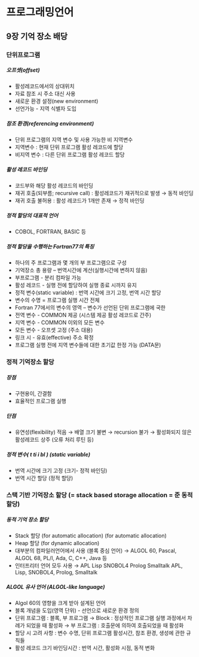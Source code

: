 # 프로그래밍언어

## 9장 기억 장소 배당

### 단위프로그램

##### 오프셋(offset)

* 활성레코드에서의 상대위치
* 자료 참조 시 주소 대신 사용
* 새로운 환경 설정(new environment)
* 선언가능 - 지역 식별자 도입


##### 참조 환경(referencing environment)

* 단위 프로그램의 지역 변수 및 사용 가능한 비 지역변수
* 지역변수 : 현재 단위 프로그램 활성 레코드에 할당
* 비지역 변수 : 다른 단위 프로그램 활성 레코드 할당


##### 활성 레코드 바인딩

* 코드부와 해당 활성 레코드의 바인딩
* 재귀 호출(되부름; recursive call) : 활성레코드가 재귀적으로 발생 → 동적 바인딩
* 재귀 호출 불허용 : 활성 레코드가 1개만 존재 → 정적 바인딩

##### 정적 할당의 대표적 언어
* COBOL, FORTRAN, BASIC 등

##### 정적 할당을 수행하는 Fortran77의 특징
* 하나의 주 프로그램과 몇 개의 부 프로그램으로 구성
* 기억장소 총 용량 – 번역시간에 계산(실행시간에 변하지 않음)
* 부프로그램 - 분리 컴파일 가능
* 활성 레코드 - 실행 전에 할당하여 실행 종료 시까지 유지
* 정적 변수(static variable) : 번역 시간에 크기 고정, 번역 시간 할당
* 변수의 수명 = 프로그램 실행 시간 전체
* Fortran 77에서의 변수의 영역 – 변수가 선언된 단위 프로그램에 국한
* 전역 변수 - COMMON 제공 (시스템 제공 활성 레코드로 간주)
* 지역 변수 - COMMON 이외의 모든 변수
* 모든 변수 - 오프셋 고정 (주소 대용)
* 링크 시 - 유효(effective) 주소 확정
* 프로그램 실행 전에 지역 변수들에 대한 초기값 한정 가능 (DATA문)


### 정적 기억장소 할당

##### 장점
* 구현용이, 간결함
* 효율적인 프로그램 실행

##### 단점
* 유연성(flexibility) 적음
→ 배열 크기 불변
→ recursion 불가
→ 활성화되지 않은 활성레코드 상주 (오류 처리 루틴 등)

##### 정적 변수( t ti i bl ) (static variable)
* 번역 시간에 크기 고정 (크기- 정적 바인딩)
* 번역 시간 할당 (정적 할당)


### 스택 기반 기억장소 할당 (= stack based storage allocation = 준 동적 할당)

##### 동적 기억 장소 할당
* Stack 할당 (for automatic allocation) (for automatic allocation)
* Heap 할당 (for dynamic allocation)
* 대부분의 컴파일러언어에서 사용 (블록 중심 언어)
→ ALGOL 60, Pascal, ALGOL 68, PL/I, Ada, C, C++, Java 등
* 인터프리터 언어 모두 사용
→ APL Lisp SNOBOL4 Prolog Smalltalk APL, Lisp, SNOBOL4, Prolog, Smalltalk

##### ALGOL 유사 언어 (ALGOL-like language)
* Algol 60의 영향을 크게 받아 설계된 언어
* 블록 개념을 도입(영역 단위) - 선언으로 새로운 환경 정의
* 단위 프로그램 : 블록, 부 프로그램
→ Block : 정상적인 프로그램 실행 과정에서 차례가 되었을 때 활성화
→ 부 프로그램 : 호출문에 의하여 호출되었을 때 활성화
* 할당 시 고려 사항 : 변수 수명, 단위 프로그램 활성시간, 참조 환경, 생성에 관한 규칙들
* 활성 레코드 크기 바인딩시간 : 번역 시간, 활성화 시점, 동적 변화
            
            
 
